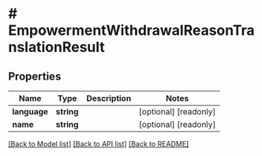 # # EmpowermentWithdrawalReasonTranslationResult

## Properties

Name | Type | Description | Notes
------------ | ------------- | ------------- | -------------
**language** | **string** |  | [optional] [readonly]
**name** | **string** |  | [optional] [readonly]

[[Back to Model list]](../../README.md#models) [[Back to API list]](../../README.md#endpoints) [[Back to README]](../../README.md)
